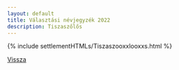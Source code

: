 ```yaml
---
layout: default
title: Választási névjegyzék 2022
description: Tiszaszőlős
---
```


{% include settlementHTMLs/Tiszaszooxxlooxxs.html %}

[Vissza](../)